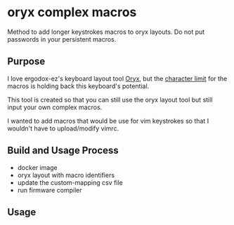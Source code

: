 # oryx complex macros
Method to add longer keystrokes macros to oryx layouts. Do not put passwords in your persistent macros.

## Purpose
I love ergodox-ez's keyboard layout tool [Oryx](https://configure.ergodox-ez.com/), but the [character limit](https://blog.zsa.io/2003-oryx-macros/) for the macros is holding back this keyboard's potential.

This tool is created so that you can still use the oryx layout tool but still input your own complex macros.

I wanted to add macros that would be use for vim keystrokes so that I wouldn't have to upload/modify vimrc.


## Build and Usage Process
- docker image
- oryx layout with macro identifiers
- update the custom-mapping csv file
- run firmware compiler


## Usage


